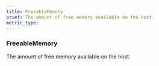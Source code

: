 ```yaml
---
title: FreeableMemory
brief: The amount of free memory available on the host.
metric_type:
---
```

### FreeableMemory

The amount of free memory available on the host.
